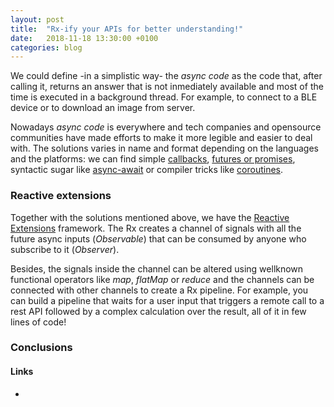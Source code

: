 ```yaml
---
layout: post
title:  "Rx-ify your APIs for better understanding!"
date:   2018-11-18 13:30:00 +0100
categories: blog
---
```


We could define -in a simplistic way- the *async code* as the code that, after calling it, returns an answer that is not inmediately available and most of the time is executed in a background thread. For example, to connect to a BLE device or to download an image from server.

Nowadays *async code* is everywhere and tech companies and opensource communities have made efforts to make it more legible and easier to deal with. The solutions varies in name and format depending on the languages and the platforms: we can find simple [callbacks](https://en.wikipedia.org/wiki/Callback_(computer_programming)), [futures or promises](https://en.wikipedia.org/wiki/Futures_and_promises), syntactic sugar like [async-await](https://javascript.info/async-await) or compiler tricks like [coroutines](https://kotlinlang.org/docs/reference/coroutines/coroutines-guide.html).

### Reactive extensions

Together with the solutions mentioned above, we have the [Reactive Extensions](http://reactivex.io/) framework. The Rx creates a channel of signals with all the future async inputs (_Observable_) that can be consumed by anyone who subscribe to it (_Observer_).

Besides, the signals inside the channel can be altered using wellknown functional operators like _map_, _flatMap_ or _reduce_ and the channels can be connected with other channels to create a Rx pipeline. For example, you can build a pipeline that waits for a user input that triggers a remote call to a rest API followed by a complex calculation over the result, all of it in few lines of code!


 
### Conclusions

#### Links

- 
